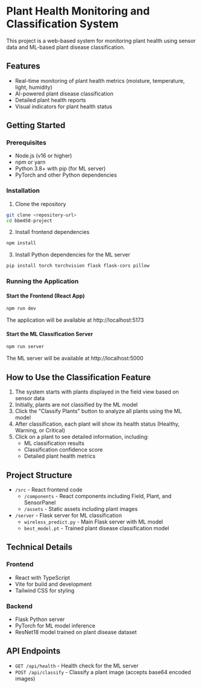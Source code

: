 # Plant Health Monitoring and Classification System

This project is a web-based system for monitoring plant health using sensor data and ML-based plant disease classification.

## Features

- Real-time monitoring of plant health metrics (moisture, temperature, light, humidity)
- AI-powered plant disease classification
- Detailed plant health reports
- Visual indicators for plant health status

## Getting Started

### Prerequisites

- Node.js (v16 or higher)
- npm or yarn
- Python 3.8+ with pip (for ML server)
- PyTorch and other Python dependencies

### Installation

1. Clone the repository
```bash
git clone <repository-url>
cd bbm458-project
```

2. Install frontend dependencies
```bash
npm install
```

3. Install Python dependencies for the ML server
```bash
pip install torch torchvision flask flask-cors pillow
```

### Running the Application

#### Start the Frontend (React App)

```bash
npm run dev
```

The application will be available at http://localhost:5173

#### Start the ML Classification Server

```bash
npm run server
```

The ML server will be available at http://localhost:5000

## How to Use the Classification Feature

1. The system starts with plants displayed in the field view based on sensor data
2. Initially, plants are not classified by the ML model
3. Click the "Classify Plants" button to analyze all plants using the ML model
4. After classification, each plant will show its health status (Healthy, Warning, or Critical)
5. Click on a plant to see detailed information, including:
   - ML classification results
   - Classification confidence score
   - Detailed plant health metrics

## Project Structure

- `/src` - React frontend code
  - `/components` - React components including Field, Plant, and SensorPanel
  - `/assets` - Static assets including plant images
- `/server` - Flask server for ML classification
  - `wireless_predict.py` - Main Flask server with ML model
  - `best_model.pt` - Trained plant disease classification model

## Technical Details

### Frontend

- React with TypeScript
- Vite for build and development
- Tailwind CSS for styling

### Backend

- Flask Python server
- PyTorch for ML model inference
- ResNet18 model trained on plant disease dataset

## API Endpoints

- `GET /api/health` - Health check for the ML server
- `POST /api/classify` - Classify a plant image (accepts base64 encoded images)
